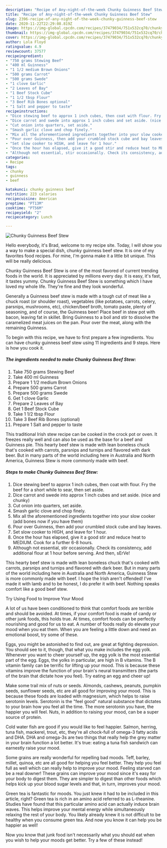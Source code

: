 ```yaml
---
description: "Recipe of Any-night-of-the-week Chunky Guinness Beef Stew"
title: "Recipe of Any-night-of-the-week Chunky Guinness Beef Stew"
slug: 2396-recipe-of-any-night-of-the-week-chunky-guinness-beef-stew
date: 2020-11-22T22:29:08.819Z
image: https://img-global.cpcdn.com/recipes/37479034/751x532cq70/chunky-guinness-beef-stew-recipe-main-photo.jpg
thumbnail: https://img-global.cpcdn.com/recipes/37479034/751x532cq70/chunky-guinness-beef-stew-recipe-main-photo.jpg
cover: https://img-global.cpcdn.com/recipes/37479034/751x532cq70/chunky-guinness-beef-stew-recipe-main-photo.jpg
author: Lola Floyd
ratingvalue: 4.9
reviewcount: 37577
recipeingredient:
- "750 grams Stewing Beef"
- "400 ml Guinness"
- "1 1/2 medium Brown Onions"
- "500 grams Carrot"
- "500 grams Swede"
- "1 clove Garlic"
- "2 Leaves of Bay"
- "1 Beef Stock Cube"
- "1 1/2 tbsp Flour"
- "3 Beef Rib Bones optional"
- "1 Salt and pepper to taste"
recipeinstructions:
- "Dice stewing beef to approx 1 inch cubes, then coat with flour. Fry the beef for a short while to sear, then set aside."
- "Dice carrot and swede into approx 1 inch cubes and set aside. (nice and chunky)"
- "Cut onion into quarters, set aside."
- "Smash garlic clove and chop finely."
- "Mix all the aforementioned ingredients together into your slow cooker (add bones now if you have them)"
- "Pour over Guinness, then add your crumbled stock cube and bay leaves."
- "Set slow cooker to HIGH, and leave for 1 hour."
- "Once the hour has elapsed, give it a good stir and reduce heat to MEDIUM. Cook for a further 6-8 hours."
- "Although not essential, stir occasionally. Check its consistency, add additional flour at 1 hour before serving. And then, sErVe!"
categories:
- Recipe
tags:
- chunky
- guinness
- beef

katakunci: chunky guinness beef 
nutrition: 223 calories
recipecuisine: American
preptime: "PT13M"
cooktime: "PT56M"
recipeyield: "2"
recipecategory: Lunch

---
```



![Chunky Guinness Beef Stew](https://img-global.cpcdn.com/recipes/37479034/751x532cq70/chunky-guinness-beef-stew-recipe-main-photo.jpg)

Hello everybody, it's Brad, welcome to my recipe site. Today, I will show you a way to make a special dish, chunky guinness beef stew. It is one of my favorites food recipes. For mine, I'm gonna make it a little bit unique. This will be really delicious.

Chunky Guinness Beef Stew is one of the most favored of current trending foods in the world. It is appreciated by millions every day. It is easy, it's fast, it tastes yummy. Chunky Guinness Beef Stew is something which I have loved my whole life. They're fine and they look wonderful.

Generally a Guinness beef stew is made with a tough cut of meat like a chuck roast (or shoulder roast), vegetables (like potatoes, carrots, celery, parsnips, mushrooms, etc), chicken/beef broth, tomato paste, plenty of seasoning, and of course, the Guinness beer! Place beef in stew pot with bacon, leaving fat in skillet. Bring Guinness to a boil and stir to dissolve the caramelized meat juices on the pan. Pour over the meat, along with the remaining Guinness.


To begin with this recipe, we have to first prepare a few ingredients. You can have chunky guinness beef stew using 11 ingredients and 9 steps. Here is how you cook it.

<!--inarticleads1-->

##### The ingredients needed to make Chunky Guinness Beef Stew:

1. Take 750 grams Stewing Beef
1. Take 400 ml Guinness
1. Prepare 1 1/2 medium Brown Onions
1. Prepare 500 grams Carrot
1. Prepare 500 grams Swede
1. Get 1 clove Garlic
1. Prepare 2 Leaves of Bay
1. Get 1 Beef Stock Cube
1. Take 1 1/2 tbsp Flour
1. Take 3 Beef Rib Bones (optional)
1. Prepare 1 Salt and pepper to taste


This traditional Irish stew recipe can be cooked in the crock pot or oven. It freezes really well and can also be used as the base for a beef and Guinness pie. This hearty beef stew is made with lean boneless chuck that&#39;s cooked with carrots, parsnips and turnips and flavored with dark beer. But in many parts of the world including here in Australia and North America, Guinness Stew is more commonly made with beef. 

<!--inarticleads2-->

##### Steps to make Chunky Guinness Beef Stew:

1. Dice stewing beef to approx 1 inch cubes, then coat with flour. Fry the beef for a short while to sear, then set aside.
1. Dice carrot and swede into approx 1 inch cubes and set aside. (nice and chunky)
1. Cut onion into quarters, set aside.
1. Smash garlic clove and chop finely.
1. Mix all the aforementioned ingredients together into your slow cooker (add bones now if you have them)
1. Pour over Guinness, then add your crumbled stock cube and bay leaves.
1. Set slow cooker to HIGH, and leave for 1 hour.
1. Once the hour has elapsed, give it a good stir and reduce heat to MEDIUM. Cook for a further 6-8 hours.
1. Although not essential, stir occasionally. Check its consistency, add additional flour at 1 hour before serving. And then, sErVe!


This hearty beef stew is made with lean boneless chuck that&#39;s cooked with carrots, parsnips and turnips and flavored with dark beer. But in many parts of the world including here in Australia and North America, Guinness Stew is more commonly made with beef. I hope the Irish aren&#39;t offended! I&#39;ve made it with lamb and to be honest, I do prefer it with beef. Nothing speaks comfort like a good beef stew. 

Try Using Food to Improve Your Mood


A lot of us have been conditioned to think that comfort foods are terrible and should be avoided. At times, if your comfort food is made of candy or other junk foods, this holds true. At times, comfort foods can be perfectly nourishing and good for us to eat. A number of foods really do elevate your mood when you eat them. When you are feeling a little down and need an emotional boost, try some of these.

Eggs, you might be astonished to find out, are great at fighting depression. You should see to it, though, that what you make includes the egg yolk. Whenever you want to cheer yourself up, the egg yolk is the most essential part of the egg. Eggs, the yolks in particular, are high in B vitamins. The B vitamin family can be terrific for lifting up your mood. This is because these vitamins improve the function of your brain's neural transmitters (the parts of the brain that dictate how you feel). Try eating an egg and cheer up!

Make some trail mix of nuts or seeds. Almonds, cashews, peanuts, pumpkin seeds, sunflower seeds, etc are all good for improving your mood. This is because these foods are loaded with magnesium, which helps to raise serotonin levels. Serotonin is the "feel good" natural substance that dictates to your brain how you feel all the time. The more serotonin you have, the happier you will feel. Nuts, in addition to raising your mood, can be a super source of protein.

Cold water fish are good if you would like to feel happier. Salmon, herring, tuna fish, mackerel, trout, etc, they're all chock-full of omega-3 fatty acids and DHA. DHA and omega-3s are two things that really help the grey matter in your brain function a lot better. It's true: eating a tuna fish sandwich can earnestly raise your mood. 

Some grains are really wonderful for repelling bad moods. Teff, barley, millet, quinoa, etc are all good for helping you feel better. They help you feel full as well which can really help to improve your mood. Feeling starved can be a real downer! These grains can improve your mood since it's easy for your body to digest them. They are simpler to digest than other foods which helps kick up your blood sugar levels and that, in turn, improves your mood.

Green tea is fantastic for moods. You just knew it had to be included in this article, right? Green tea is rich in an amino acid referred to as L-theanine. Studies have found that this particular amino acid can actually induce brain waves. This helps improve your mental energy while simultaneously relaxing the rest of your body. You likely already knew it is not difficult to be healthy when you consume green tea. And now you know it can help you be happier as well!

Now you know that junk food isn't necessarily what you should eat when you wish to help your moods get better. Try a few of these instead!

